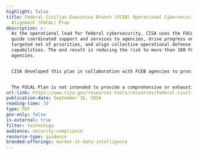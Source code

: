 ```yaml
---
highlight: false
title: Federal Civilian Executive Branch (FCEB) Operational Cybersecurity
  Alignment (FOCAL) Plan
description: >-
  As the operational lead for federal cybersecurity, CISA uses the FOCAL Plan to
  guide coordinated support and services to agencies, drive progress on a
  targeted set of priorities, and align collective operational defense
  capabilities. The end result is reducing the risk to more than 100 FCEB
  agencies. 


  CISA developed this plan in collaboration with FCEB agencies to provide standard, essential components of enterprise operational cybersecurity and align collective operational defense capabilities across the federal enterprise. 


  The FOCAL Plan is not intended to provide a comprehensive or exhaustive list that an agency or CISA must accomplish. Rather, it is designed to focus resources on actions that substantively advance operational cybersecurity improvements and alignment goals.
url-link: https://www.cisa.gov/resources-tools/resources/federal-civilian-executive-branch-fceb-operational-cybersecurity-alignment-focal-plan
publication-date: September 16, 2024
reading-time: 30
type: PDF
gov-only: false
is-external: true
filter: technology
audience: security-compliance
resource-type: guidance
branded-offerings: market-it-data-intelligence
---
```

